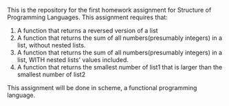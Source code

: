 This is the repository for the first homework assignment for Structure of Programming Languages. This assignment requires that:
1. A function that returns a reversed version of a list
2. A function that returns the sum of all numbers(presumably integers) in a list, without nested lists.
3. A function that returns the sum of all numbers(presumably integers) in a list, WITH nested lists' values included.
4. A function that returns the smallest number of list1 that is larger than the smallest number of list2

This assignment will be done in scheme, a functional programming language.

